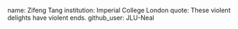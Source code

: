 name: Zifeng Tang
institution: Imperial College London
quote: These violent delights have violent ends.
github_user: JLU-Neal
